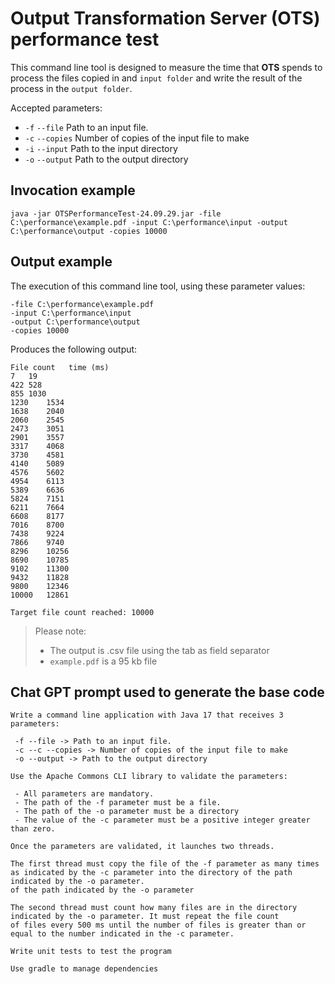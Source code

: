 # Output Transformation Server (OTS) performance test

This command line tool is designed to measure the time that **OTS** spends to process the files 
copied in and `input folder` and write the result of the process in the `output folder`.

Accepted parameters:

 - `-f` `--file` Path to an input file.
 - `-c` `--copies` Number of copies of the input file to make
 - `-i` `--input` Path to the input directory
 - `-o` `--output` Path to the output directory

## Invocation example

```
java -jar OTSPerformanceTest-24.09.29.jar -file C:\performance\example.pdf -input C:\performance\input -output C:\performance\output -copies 10000
```

## Output example

The execution of this command line tool, using these parameter values:

```
-file C:\performance\example.pdf
-input C:\performance\input
-output C:\performance\output
-copies 10000
```

Produces the following output:

```
File count 	 time (ms)
7	19
422	528
855	1030
1230	1534
1638	2040
2060	2545
2473	3051
2901	3557
3317	4068
3730	4581
4140	5089
4576	5602
4954	6113
5389	6636
5824	7151
6211	7664
6608	8177
7016	8700
7438	9224
7866	9740
8296	10256
8690	10785
9102	11300
9432	11828
9800	12346
10000	12861

Target file count reached: 10000
```

> Please note:
> - The output is .csv file using the tab as field separator
> - `example.pdf` is a 95 kb file

## Chat GPT prompt used to generate the base code

```
Write a command line application with Java 17 that receives 3 parameters:

 -f --file -> Path to an input file.
 -c --c --copies -> Number of copies of the input file to make
 -o --output -> Path to the output directory
 
Use the Apache Commons CLI library to validate the parameters: 

 - All parameters are mandatory.
 - The path of the -f parameter must be a file.
 - The path of the -o parameter must be a directory
 - The value of the -c parameter must be a positive integer greater than zero.
 
Once the parameters are validated, it launches two threads.

The first thread must copy the file of the -f parameter as many times as indicated by the -c parameter into the directory of the path indicated by the -o parameter. 
of the path indicated by the -o parameter

The second thread must count how many files are in the directory indicated by the -o parameter. It must repeat the file count
of files every 500 ms until the number of files is greater than or equal to the number indicated in the -c parameter.

Write unit tests to test the program

Use gradle to manage dependencies
```